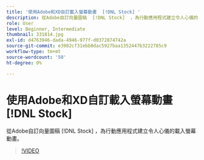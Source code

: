 ```yaml
---
title: '使用Adobe和XD自訂載入螢幕動畫  [!DNL Stock] '
description: 從Adobe自訂向量圖稿  [!DNL Stock]  ，為行動應用程式建立令人心儀的載入螢幕動畫
role: User
level: Beginner, Intermediate
thumbnail: 331814.jpg
exl-id: d4763946-dada-4946-977f-d0372874742a
source-git-commit: e3982cf31ebb0dac5927baa1352447b3222785c9
workflow-type: tm+mt
source-wordcount: '50'
ht-degree: 0%

---
```


# 使用Adobe和XD自訂載入螢幕動畫 [!DNL Stock]

從Adobe自訂向量圖稿 [!DNL Stock] ，為行動應用程式建立令人心儀的載入螢幕動畫。

>[!VIDEO](https://video.tv.adobe.com/v/331814?hidetitle=true)
